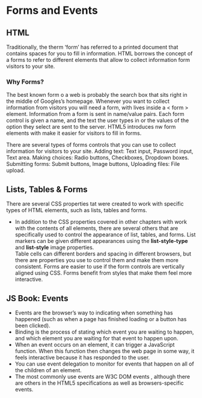 # Forms and Events

## HTML


Traditionally, the therm ‘form’ has referred to a printed document that contains spaces for you to fill in information. HTML borrows the concept of a forms to refer to different elements that allow to collect information form visitors to your site.

### Why Forms?

The best known form o a web is probably the search box that sits right in the middle of Googles’s homepage. 
Whenever you want to collect information from visitors you will need a form, with lives inside a < form > element.
Information from a form is sent in name/value pairs.
Each form control is given a name, and the text the user types in or the values of the option they select are sent to the server.
HTML5 introduces nw form elements with make it easier for visitors to fill in forms.

There are several types of forms controls that you can use to collect information for visitors to your site.
Adding text: Text input, Password input, Text area.
Making choices: Radio buttons, Checkboxes, Dropdown boxes.
Submitting forms: Submit buttons, Image buttons, 
Uploading files: File upload.



## Lists, Tables & Forms

There are several CSS properties tat were created to work with specific types of HTML elements, such as lists, tables and forms.
- In addition to the CSS properties covered in other chapters with work with the contents of all elements, there are several others that are specifically used to control the appearance of list, tables, and forms.
List markers can be given different appearances using the **list-style-type** and **list-style** image properties.  
Table cells can different borders and spacing in different browsers, but there are properties you use to control them and make them more consistent.
Forms are easier to use if the form controls are vertically aligned using CSS.
Forms benefit from styles that make them feel more interactive. 


## JS Book: Events

- Events are the browser’s  way to indicating when something has happened (such as when a page has finished loading or a button has been clicked).
- Binding is the process of stating which event you are waiting to happen, and which element you are waiting for that event to happen upon.
- When an event occurs on an element, it can trigger a JavaScript function. When this function then changes the web page in some way, it feels interactive because it has responded to the user.
- You can use event delegation to monitor for events that happen on all of the children of an element.
- The most commonly use events are W3C DOM events , although there are others in the HTML5 specifications as well as browsers-specific events. 

